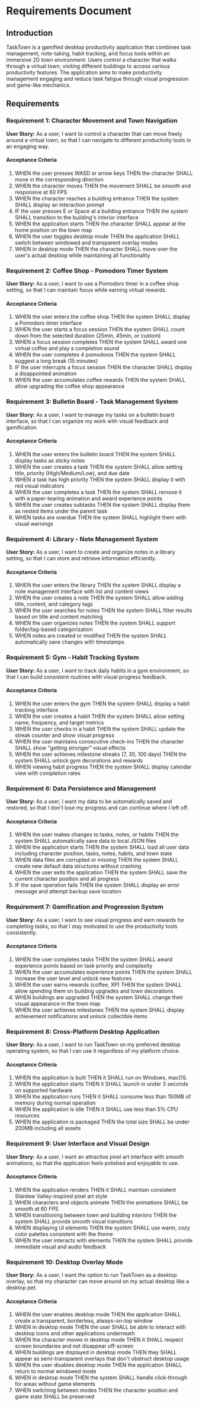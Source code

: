 # Requirements Document

## Introduction

TaskTown is a gamified desktop productivity application that combines task management, note-taking, habit tracking, and focus tools within an immersive 2D town environment. Users control a character that walks through a virtual town, visiting different buildings to access various productivity features. The application aims to make productivity management engaging and reduce task fatigue through visual progression and game-like mechanics.

## Requirements

### Requirement 1: Character Movement and Town Navigation

**User Story:** As a user, I want to control a character that can move freely around a virtual town, so that I can navigate to different productivity tools in an engaging way.

#### Acceptance Criteria

1. WHEN the user presses WASD or arrow keys THEN the character SHALL move in the corresponding direction
2. WHEN the character moves THEN the movement SHALL be smooth and responsive at 60 FPS
3. WHEN the character reaches a building entrance THEN the system SHALL display an interaction prompt
4. IF the user presses E or Space at a building entrance THEN the system SHALL transition to the building's interior interface
5. WHEN the application starts THEN the character SHALL appear at the home position on the town map
6. WHEN the user toggles desktop mode THEN the application SHALL switch between windowed and transparent overlay modes
7. WHEN in desktop mode THEN the character SHALL move over the user's actual desktop while maintaining all functionality

### Requirement 2: Coffee Shop - Pomodoro Timer System

**User Story:** As a user, I want to use a Pomodoro timer in a coffee shop setting, so that I can maintain focus while earning virtual rewards.

#### Acceptance Criteria

1. WHEN the user enters the coffee shop THEN the system SHALL display a Pomodoro timer interface
2. WHEN the user starts a focus session THEN the system SHALL count down from the selected duration (25min, 45min, or custom)
3. WHEN a focus session completes THEN the system SHALL award one virtual coffee and play a completion sound
4. WHEN the user completes 4 pomodoros THEN the system SHALL suggest a long break (15 minutes)
5. IF the user interrupts a focus session THEN the character SHALL display a disappointed animation
6. WHEN the user accumulates coffee rewards THEN the system SHALL allow upgrading the coffee shop appearance

### Requirement 3: Bulletin Board - Task Management System

**User Story:** As a user, I want to manage my tasks on a bulletin board interface, so that I can organize my work with visual feedback and gamification.

#### Acceptance Criteria

1. WHEN the user enters the bulletin board THEN the system SHALL display tasks as sticky notes
2. WHEN the user creates a task THEN the system SHALL allow setting title, priority (High/Medium/Low), and due date
3. WHEN a task has high priority THEN the system SHALL display it with red visual indicators
4. WHEN the user completes a task THEN the system SHALL remove it with a paper-tearing animation and award experience points
5. WHEN the user creates subtasks THEN the system SHALL display them as nested items under the parent task
6. WHEN tasks are overdue THEN the system SHALL highlight them with visual warnings

### Requirement 4: Library - Note Management System

**User Story:** As a user, I want to create and organize notes in a library setting, so that I can store and retrieve information efficiently.

#### Acceptance Criteria

1. WHEN the user enters the library THEN the system SHALL display a note management interface with list and content views
2. WHEN the user creates a note THEN the system SHALL allow adding title, content, and category tags
3. WHEN the user searches for notes THEN the system SHALL filter results based on title and content matching
4. WHEN the user organizes notes THEN the system SHALL support folder/tag-based categorization
5. WHEN notes are created or modified THEN the system SHALL automatically save changes with timestamps

### Requirement 5: Gym - Habit Tracking System

**User Story:** As a user, I want to track daily habits in a gym environment, so that I can build consistent routines with visual progress feedback.

#### Acceptance Criteria

1. WHEN the user enters the gym THEN the system SHALL display a habit tracking interface
2. WHEN the user creates a habit THEN the system SHALL allow setting name, frequency, and target metrics
3. WHEN the user checks in a habit THEN the system SHALL update the streak counter and show visual progress
4. WHEN the user maintains consecutive check-ins THEN the character SHALL show "getting stronger" visual effects
5. WHEN the user achieves milestone streaks (7, 30, 100 days) THEN the system SHALL unlock gym decorations and rewards
6. WHEN viewing habit progress THEN the system SHALL display calendar view with completion rates

### Requirement 6: Data Persistence and Management

**User Story:** As a user, I want my data to be automatically saved and restored, so that I don't lose my progress and can continue where I left off.

#### Acceptance Criteria

1. WHEN the user makes changes to tasks, notes, or habits THEN the system SHALL automatically save data to local JSON files
2. WHEN the application starts THEN the system SHALL load all user data including character position, tasks, notes, habits, and town state
3. WHEN data files are corrupted or missing THEN the system SHALL create new default data structures without crashing
4. WHEN the user exits the application THEN the system SHALL save the current character position and all progress
5. IF the save operation fails THEN the system SHALL display an error message and attempt backup save location

### Requirement 7: Gamification and Progression System

**User Story:** As a user, I want to see visual progress and earn rewards for completing tasks, so that I stay motivated to use the productivity tools consistently.

#### Acceptance Criteria

1. WHEN the user completes tasks THEN the system SHALL award experience points based on task priority and complexity
2. WHEN the user accumulates experience points THEN the system SHALL increase the user level and unlock new features
3. WHEN the user earns rewards (coffee, XP) THEN the system SHALL allow spending them on building upgrades and town decorations
4. WHEN buildings are upgraded THEN the system SHALL change their visual appearance in the town map
5. WHEN the user achieves milestones THEN the system SHALL display achievement notifications and unlock collectible items

### Requirement 8: Cross-Platform Desktop Application

**User Story:** As a user, I want to run TaskTown on my preferred desktop operating system, so that I can use it regardless of my platform choice.

#### Acceptance Criteria

1. WHEN the application is built THEN it SHALL run on Windows, macOS.
2. WHEN the application starts THEN it SHALL launch in under 3 seconds on supported hardware
3. WHEN the application runs THEN it SHALL consume less than 150MB of memory during normal operation
4. WHEN the application is idle THEN it SHALL use less than 5% CPU resources
5. WHEN the application is packaged THEN the total size SHALL be under 200MB including all assets

### Requirement 9: User Interface and Visual Design

**User Story:** As a user, I want an attractive pixel art interface with smooth animations, so that the application feels polished and enjoyable to use.

#### Acceptance Criteria

1. WHEN the application renders THEN it SHALL maintain consistent Stardew Valley-inspired pixel art style
2. WHEN characters and objects animate THEN the animations SHALL be smooth at 60 FPS
3. WHEN transitioning between town and building interiors THEN the system SHALL provide smooth visual transitions
4. WHEN displaying UI elements THEN the system SHALL use warm, cozy color palettes consistent with the theme
5. WHEN the user interacts with elements THEN the system SHALL provide immediate visual and audio feedback

### Requirement 10: Desktop Overlay Mode

**User Story:** As a user, I want the option to run TaskTown as a desktop overlay, so that my character can move around on my actual desktop like a desktop pet.

#### Acceptance Criteria

1. WHEN the user enables desktop mode THEN the application SHALL create a transparent, borderless, always-on-top window
2. WHEN in desktop mode THEN the user SHALL be able to interact with desktop icons and other applications underneath
3. WHEN the character moves in desktop mode THEN it SHALL respect screen boundaries and not disappear off-screen
4. WHEN buildings are displayed in desktop mode THEN they SHALL appear as semi-transparent overlays that don't obstruct desktop usage
5. WHEN the user disables desktop mode THEN the application SHALL return to normal windowed mode
6. WHEN in desktop mode THEN the system SHALL handle click-through for areas without game elements
7. WHEN switching between modes THEN the character position and game state SHALL be preserved